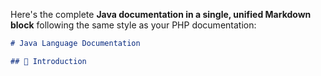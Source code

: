 Here's the complete **Java documentation in a single, unified Markdown block** following the same style as your PHP documentation:

```markdown
# Java Language Documentation

## 📜 Introduction
